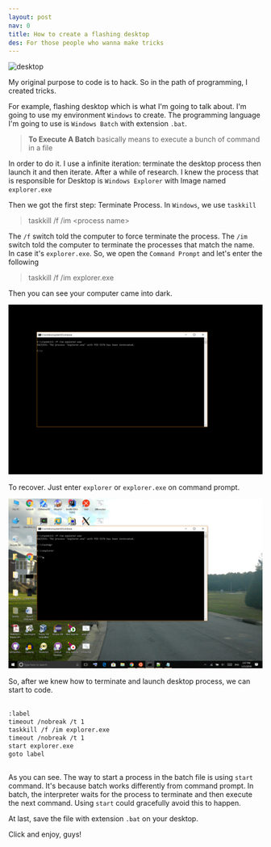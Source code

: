 ```yaml
---
layout: post
nav: 0
title: How to create a flashing desktop
des: For those people who wanna make tricks
---
```


![desktop](/assets/images/desktop.png)

My original purpose to code is to hack. So in the path of programming, I created tricks.

For example, flashing desktop which is what I'm going to talk about. I'm going to use my environment `Windows` to create. The programming language I'm going to use is `Windows Batch` with extension `.bat`.

> <b>To Execute A Batch</b> basically means to execute a bunch of command in a file

In order to do it. I use a infinite iteration: terminate the desktop process then launch it and then iterate. After a while of research. I knew the process that is responsible for Desktop is `Windows Explorer` with Image named `explorer.exe`

Then we got the first step: Terminate Process. In `Windows`, we use `taskkill`

> taskkill /f /im \<process name\>

The `/f` switch told the computer to force terminate the process. The `/im` switch told the computer to terminate the processes that match the name. In case it's `explorer.exe`. So, we open the `Command Prompt` and let's enter the following

> taskkill /f /im explorer.exe

Then you can see your computer came into dark.

![darkdesktop](/assets/images/darkdesktop.png)

To recover. Just enter `explorer` or `explorer.exe` on command prompt.

![recovered](/assets/images/recovereddesktop.png)

So, after we knew how to terminate and launch desktop process, we can start to code.

<pre><code>
:label
timeout /nobreak /t 1
taskkill /f /im explorer.exe
timeout /nobreak /t 1
start explorer.exe
goto label

</code></pre>

As you can see. The way to start a process in the batch file is using `start` command. It's because batch works differently from command prompt. In batch, the interpreter waits for the process to terminate and then execute the next command. Using `start` could gracefully avoid this to happen.

At last, save the file with extension `.bat` on your desktop.

Click and enjoy, guys!
